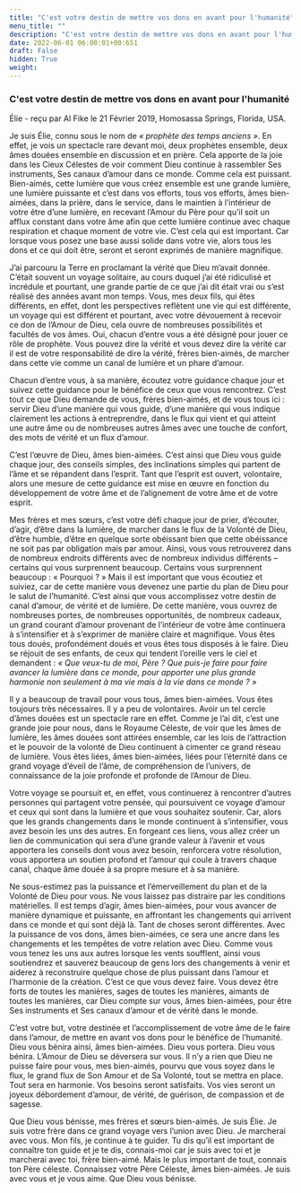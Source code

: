 ```yaml
---
title: "C'est votre destin de mettre vos dons en avant pour l'humanité"
menu_title: ""
description: "C'est votre destin de mettre vos dons en avant pour l'humanité"
date: 2022-06-01 06:00:01+00:651
draft: False
hidden: True
weight:
---
```

### C'est votre destin de mettre vos dons en avant pour l'humanité

Élie - reçu par Al Fike le 21 Février 2019, Homosassa Springs, Florida, USA.

Je suis Élie, connu sous le nom de *« prophète des temps anciens »*. En effet, je vois un spectacle rare devant moi, deux prophètes ensemble, deux âmes douées ensemble en discussion et en prière. Cela apporte de la joie dans les Cieux Célestes de voir comment Dieu continue à rassembler Ses instruments, Ses canaux d’amour dans ce monde. Comme cela est puissant. Bien-aimés, cette lumière que vous créez ensemble est une grande lumière, une lumière puissante et c’est dans vos efforts, tous vos efforts, âmes bien-aimées, dans la prière, dans le service, dans le maintien à l’intérieur de votre être d’une lumière, en recevant l’Amour du Père pour qu’il soit un afflux constant dans votre âme afin que cette lumière continue avec chaque respiration et chaque moment de votre vie. C’est cela qui est important. Car lorsque vous posez une base aussi solide dans votre vie, alors tous les dons et ce qui doit être, seront et seront exprimés de manière magnifique.

J’ai parcouru la Terre en proclamant la vérité que Dieu m’avait donnée. C’était souvent un voyage solitaire, au cours duquel j’ai été ridiculisé et incrédule et pourtant, une grande partie de ce que j’ai dit était vrai ou s’est réalisé des années avant mon temps. Vous, mes deux fils, qui êtes différents, en effet, dont les perspectives reflètent une vie qui est différente, un voyage qui est différent et pourtant, avec votre dévouement à recevoir ce don de l’Amour de Dieu, cela ouvre de nombreuses possibilités et facultés de vos âmes. Oui, chacun d’entre vous a été désigné pour jouer ce rôle de prophète. Vous pouvez dire la vérité et vous devez dire la vérité car il est de votre responsabilité de dire la vérité, frères bien-aimés, de marcher dans cette vie comme un canal de lumière et un phare d’amour.

Chacun d’entre vous, à sa manière, écoutez votre guidance chaque jour et suivez cette guidance pour le bénéfice de ceux que vous rencontrez. C’est tout ce que Dieu demande de vous, frères bien-aimés, et de vous tous ici : servir Dieu d’une manière qui vous guide, d’une manière qui vous indique clairement les actions à entreprendre, dans le flux qui vient et qui atteint une autre âme ou de nombreuses autres âmes avec une touche de confort, des mots de vérité et un flux d’amour.

C’est l’œuvre de Dieu, âmes bien-aimées. C’est ainsi que Dieu vous guide chaque jour, des conseils simples, des inclinations simples qui partent de l’âme et se répandent dans l’esprit. Tant que l’esprit est ouvert, volontaire, alors une mesure de cette guidance est mise en œuvre en fonction du développement de votre âme et de l’alignement de votre âme et de votre esprit.

Mes frères et mes sœurs, c’est votre défi chaque jour de prier, d’écouter, d’agir, d’être dans la lumière, de marcher dans le flux de la Volonté de Dieu, d’être humble, d’être en quelque sorte obéissant bien que cette obéissance ne soit pas par obligation mais par amour. Ainsi, vous vous retrouverez dans de nombreux endroits différents avec de nombreux individus différents – certains qui vous surprennent beaucoup. Certains vous surprennent beaucoup : « Pourquoi ? » Mais il est important que vous écoutiez et suiviez, car de cette manière vous devenez une partie du plan de Dieu pour le salut de l’humanité. C’est ainsi que vous accomplissez votre destin de canal d’amour, de vérité et de lumière. De cette manière, vous ouvrez de nombreuses portes, de nombreuses opportunités, de nombreux cadeaux, un grand courant d’amour provenant de l’intérieur de votre âme continuera à s’intensifier et à s’exprimer de manière claire et magnifique. Vous êtes tous doués, profondément doués et vous êtes tous disposés à le faire. Dieu se réjouit de ses enfants, de ceux qui tendent l’oreille vers le ciel et demandent : *« Que veux-tu de moi, Père ? Que puis-je faire pour faire avancer la lumière dans ce monde, pour apporter une plus grande harmonie non seulement à ma vie mais à la vie dans ce monde ? »*

Il y a beaucoup de travail pour vous tous, âmes bien-aimées. Vous êtes toujours très nécessaires. Il y a peu de volontaires. Avoir un tel cercle d’âmes douées est un spectacle rare en effet. Comme je l’ai dit, c’est une grande joie pour nous, dans le Royaume Céleste, de voir que les âmes de lumière, les âmes douées sont attirées ensemble, car les lois de l’attraction et le pouvoir de la volonté de Dieu continuent à cimenter ce grand réseau de lumière. Vous êtes liées, âmes bien-aimées, liées pour l’éternité dans ce grand voyage d’éveil de l’âme, de compréhension de l’univers, de connaissance de la joie profonde et profonde de l’Amour de Dieu.

Votre voyage se poursuit et, en effet, vous continuerez à rencontrer d’autres personnes qui partagent votre pensée, qui poursuivent ce voyage d’amour et ceux qui sont dans la lumière et que vous souhaitez soutenir. Car, alors que les grands changements dans le monde continuent à s’intensifier, vous avez besoin les uns des autres. En forgeant ces liens, vous allez créer un lien de communication qui sera d’une grande valeur à l’avenir et vous apportera les conseils dont vous avez besoin, renforcera votre résolution, vous apportera un soutien profond et l’amour qui coule à travers chaque canal, chaque âme douée à sa propre mesure et à sa manière.

Ne sous-estimez pas la puissance et l’émerveillement du plan et de la Volonté de Dieu pour vous. Ne vous laissez pas distraire par les conditions matérielles. Il est temps d’agir, âmes bien-aimées, pour vous avancer de manière dynamique et puissante, en affrontant les changements qui arrivent dans ce monde et qui sont déjà là. Tant de choses seront différentes. Avec la puissance de vos dons, âmes bien-aimées, ce sera une ancre dans les changements et les tempêtes de votre relation avec Dieu. Comme vous vous tenez les uns aux autres lorsque les vents soufflent, ainsi vous soutiendrez et sauverez beaucoup de gens lors des changements à venir et aiderez à reconstruire quelque chose de plus puissant dans l’amour et l’harmonie de la création. C’est ce que vous devez faire. Vous devez être forts de toutes les manières, sages de toutes les manières, aimants de toutes les manières, car Dieu compte sur vous, âmes bien-aimées, pour être Ses instruments et Ses canaux d’amour et de vérité dans le monde.

C’est votre but, votre destinée et l’accomplissement de votre âme de le faire dans l’amour, de mettre en avant vos dons pour le bénéfice de l’humanité. Dieu vous bénira ainsi, âmes bien-aimées. Dieu vous portera. Dieu vous bénira. L’Amour de Dieu se déversera sur vous. Il n’y a rien que Dieu ne puisse faire pour vous, mes bien-aimés, pourvu que vous soyez dans le flux, le grand flux de Son Amour et de Sa Volonté, tout se mettra en place. Tout sera en harmonie. Vos besoins seront satisfaits. Vos vies seront un joyeux débordement d’amour, de vérité, de guérison, de compassion et de sagesse.

Que Dieu vous bénisse, mes frères et sœurs bien-aimés. Je suis Élie. Je suis votre frère dans ce grand voyage vers l’union avec Dieu. Je marcherai avec vous. Mon fils, je continue à te guider. Tu dis qu’il est important de connaître ton guide et je te dis, connais-moi car je suis avec toi et je marcherai avec toi, frère bien-aimé. Mais le plus important de tout, connais ton Père céleste. Connaissez votre Père Céleste, âmes bien-aimées. Je suis avec vous et je vous aime. Que Dieu vous bénisse.
